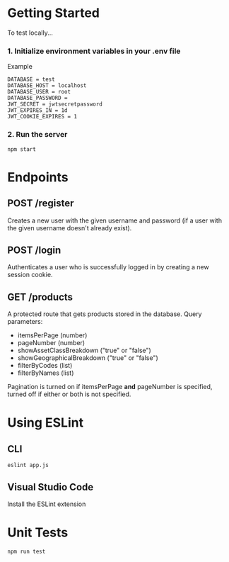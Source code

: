 # Getting Started
To test locally...

### 1. Initialize environment variables in your .env file

Example

```
DATABASE = test
DATABASE_HOST = localhost
DATABASE_USER = root
DATABASE_PASSWORD = 
JWT_SECRET = jwtsecretpassword
JWT_EXPIRES_IN = 1d
JWT_COOKIE_EXPIRES = 1
```

### 2. Run the server
```
npm start
```

# Endpoints

## POST /register
Creates a new user with the given username and password (if a user with the given username doesn't already exist).

## POST /login
Authenticates a user who is successfully logged in by creating a new session cookie.

## GET /products
A protected route that gets products stored in the database.
Query parameters:
- itemsPerPage (number)
- pageNumber (number)
- showAssetClassBreakdown ("true" or "false")
- showGeographicalBreakdown ("true" or "false")
- filterByCodes (list)
- filterByNames (list)

Pagination is turned on if itemsPerPage **and** pageNumber is specified, turned off if either or both is not specified.

# Using ESLint
## CLI
```
eslint app.js
```
## Visual Studio Code
Install the ESLint extension

# Unit Tests
```
npm run test
```